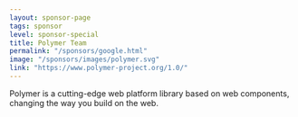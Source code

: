 ```yaml
---
layout: sponsor-page
tags: sponsor
level: sponsor-special
title: Polymer Team
permalink: "/sponsors/google.html"
image: "/sponsors/images/polymer.svg"
link: "https://www.polymer-project.org/1.0/"
---
```

Polymer is a cutting-edge web platform library based on web components, changing the way you build on the web.